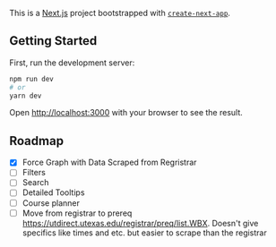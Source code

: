 This is a [Next.js](https://nextjs.org/) project bootstrapped with [`create-next-app`](https://github.com/vercel/next.js/tree/canary/packages/create-next-app).

## Getting Started

First, run the development server:

```bash
npm run dev
# or
yarn dev
```

Open [http://localhost:3000](http://localhost:3000) with your browser to see the result.

## Roadmap

- [x] Force Graph with Data Scraped from Regristrar
- [  ] Filters
- [  ] Search
- [  ] Detailed Tooltips
- [  ] Course planner
- [  ] Move from registrar to prereq https://utdirect.utexas.edu/registrar/preq/list.WBX. Doesn't give specifics like times and etc. but easier to scrape than the registrar 